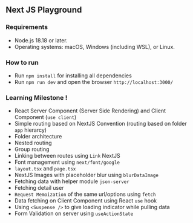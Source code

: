 ## Next JS Playground

<h3>Requirements</h3>

- Node.js 18.18 or later.
- Operating systems: macOS, Windows (including WSL), or Linux.

<h3>How to run</h3>

- Run `npm install` for installing all dependencies
- Run `npm run dev` and open the browser `http://localhost:3000/`

<h3>Learning Milestone !</h3>

- React Server Component (Server Side Rendering) and Client Component (`use client`)
- Simple routing based on NextJS Convention (routing based on folder `app` hierarcy)
- Folder architecture
- Nested routing
- Group routing
- Linking between routes using `Link` NextJS
- Font management using `next/font/google`
- `layout.tsx` and `page.tsx`
- NextJS Images with placeholder blur using `blurDataImage`
- Fetching data with helper module `json-server`
- Fetching detail user
- `Request Memoization` of the same url/options using `fetch`
- Data fetching on Client Component using React `use` hook
- Using `<Suspense />` to give loading indicator while pulling data
- Form Validation on server using `useActionState`
